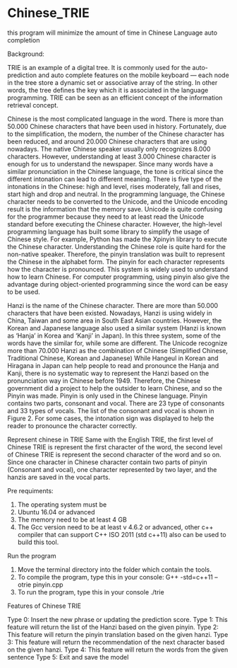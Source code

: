 # Chinese_TRIE
this program will minimize the amount of time in Chinese Language auto completion


Background: 

TRIE is an example of a digital tree. It is commonly used for the auto-prediction and auto complete features on the mobile keyboard — each node in the tree store a dynamic set or associative array of the string. In other words, the tree defines the key which it is associated in the language programming. TRIE can be seen as an efficient concept of the information retrieval concept.

Chinese is the most complicated language in the word. There is more than 50.000 Chinese characters that have been used in history. Fortunately, due to the simplification, the modern, the number of the Chinese character has been reduced, and around 20.000 Chinese characters that are using nowadays. The native Chinese speaker usually only recognizes 8.000 characters. However, understanding at least 3.000 Chinese character is enough for us to understand the newspaper. Since many words have a similar pronunciation in the Chinese language, the tone is critical since the different intonation can lead to different meaning. There is five type of the intonations in the Chinese: high and level, rises moderately, fall and rises, start high and drop and neutral.
In the programming language, the Chinese character needs to be converted to the Unicode, and the Unicode encoding result is the information that the memory save. Unicode is quite confusing for the programmer because they need to at least read the Unicode standard before executing the Chinese character. However, the high-level programming language has built some library to simplify the usage of Chinese style. For example, Python has made the Xpinyin library to execute the Chinese character.
Understanding the Chinese role is quite hard for the non-native speaker. Therefore, the pinyin translation was built to represent the Chinese in the alphabet form. The pinyin for each character represents how the character is pronounced. This system is widely used to understand how to learn Chinese. For computer programming, using pinyin also give the advantage during object-oriented programming since the word can be easy to be used.

Hanzi is the name of the Chinese character. There are more than 50.000 characters that have been existed. Nowadays, Hanzi is using widely in China, Taiwan and some area in South East Asian countries. However, the Korean and Japanese language also used a similar system (Hanzi is known as ‘Hanja’ in Korea and ‘Kanji’ in Japan). In this three system, some of the words have the similar for, while some are different. The Unicode recognize more than 70.000 Hanzi as the combination of Chinese (Simplified Chinese, Traditional Chinese, Korean and Japanese)
While Hangeul in Korean and Hiragana in Japan can help people to read and pronounce the Hanja and Kanji, there is no systematic way to represent the Hanzi based on the pronunciation way in Chinese before 1949. Therefore, the Chinese government did a project to help the outsider to learn Chinese, and so the Pinyin was made. Pinyin is only used in the Chinese language. Pinyin contains two parts, consonant and vocal. There are 23 type of consonants and 33 types of vocals. The list of the consonant and vocal is shown in Figure 2. For some cases, the intonation sign was displayed to help the reader to pronounce the character correctly. 

Represent chinese in TRIE
Same with the English TRIE, the first level of Chinese TRIE is represent the first character of the word, the second level of Chinese TRIE is represent the second character of the word and so on. Since one character in Chinese character contain two parts of pinyin (Consonant and vocal), one character represented by two layer, and the hanzis are saved in the vocal parts. 

Pre requiments:
1. The operating system must be
2.  Ubuntu 16.04 or advanced
3. The memory need to be at least 4 GB
4. The Gcc version need to be at least v 4.6.2 or advanced, other c++ compiler that can support C++ ISO 2011 (std c++11) also can be used to build this tool.

Run the program
1. Move the terminal directory into the folder which contain the tools.
2. To compile the program, type this in your console:
	 G++ -std=c++11 –otrie pinyin.cpp
3. To run the program, type this in your console
  ./trie
  
Features of Chinese TRIE

Type 0: Insert the new phrase or updating the prediction score. 
Type 1: This feature will return the list of the Hanzi based on the given pinyin.
Type 2: This feature will return the pinyin translation based on the given hanzi.
Type 3: This feature will return the recommendation of the next character based on the given hanzi.
Type 4: This feature will return the words from the given sentence
Type 5: Exit and save the model
